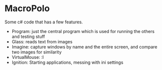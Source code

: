 # MacroPolo

Some c# code that has a few features.
- Program: just the central program which is used for running the others and testing stuff
- Glass: reads text from images
- Imagine: capture windows by name and the entire screen, and compare two images for similarity
- VirtualMouse: :I
- Ignition: Starting applications, messing with ini settings
